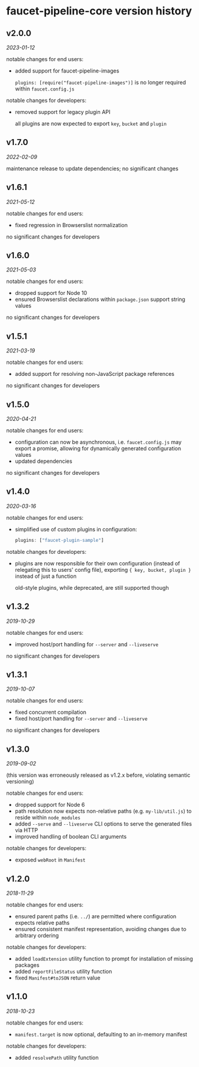 faucet-pipeline-core version history
====================================


v2.0.0
------

_2023-01-12_

notable changes for end users:

* added support for faucet-pipeline-images

  `plugins: [require("faucet-pipeline-images")]` is no longer required within
  `faucet.config.js`

notable changes for developers:

* removed support for legacy plugin API

  all plugins are now expected to export `key`, `bucket` and `plugin`


v1.7.0
------

_2022-02-09_

maintenance release to update dependencies; no significant changes


v1.6.1
------

_2021-05-12_

notable changes for end users:

* fixed regression in Browserslist normalization

no significant changes for developers


v1.6.0
------

_2021-05-03_

notable changes for end users:

* dropped support for Node 10
* ensured Browserslist declarations within `package.json` support string values

no significant changes for developers


v1.5.1
------

_2021-03-19_

notable changes for end users:

* added support for resolving non-JavaScript package references

no significant changes for developers


v1.5.0
------

_2020-04-21_

notable changes for end users:

* configuration can now be asynchronous, i.e. `faucet.config.js` may export a
  promise, allowing for dynamically generated configuration values
* updated dependencies

no significant changes for developers


v1.4.0
------

_2020-03-16_

notable changes for end users:

* simplified use of custom plugins in configuration:

  ```javascript
  plugins: ["faucet-plugin-sample"]
  ```

notable changes for developers:

* plugins are now responsible for their own configuration (instead of relegating
  this to users' config file), exporting `{ key, bucket, plugin }` instead of
  just a function

  old-style plugins, while deprecated, are still supported though


v1.3.2
------

_2019-10-29_

notable changes for end users:

* improved host/port handling for `--server` and `--liveserve`

no significant changes for developers


v1.3.1
------

_2019-10-07_

notable changes for end users:

* fixed concurrent compilation
* fixed host/port handling for `--server` and `--liveserve`

no significant changes for developers


v1.3.0
------

_2019-09-02_

(this version was erroneously released as v1.2.x before, violating semantic
versioning)

notable changes for end users:

* dropped support for Node 6
* path resolution now expects non-relative paths (e.g. `my-lib/util.js`) to
  reside within `node_modules`
* added `--serve` and `--liveserve` CLI options to serve the generated files
  via HTTP
* improved handling of boolean CLI arguments

notable changes for developers:

* exposed `webRoot` in `Manifest`


v1.2.0
------

_2018-11-29_

notable changes for end users:

* ensured parent paths (i.e. `../`) are permitted where configuration expects
  relative paths
* ensured consistent manifest representation, avoiding changes due to arbitrary
  ordering

notable changes for developers:

* added `loadExtension` utility function to prompt for installation of missing
  packages
* added `reportFileStatus` utility function
* fixed `Manifest#toJSON` return value


v1.1.0
------

_2018-10-23_

notable changes for end users:

* `manifest.target` is now optional, defaulting to an in-memory manifest

notable changes for developers:

* added `resolvePath` utility function
